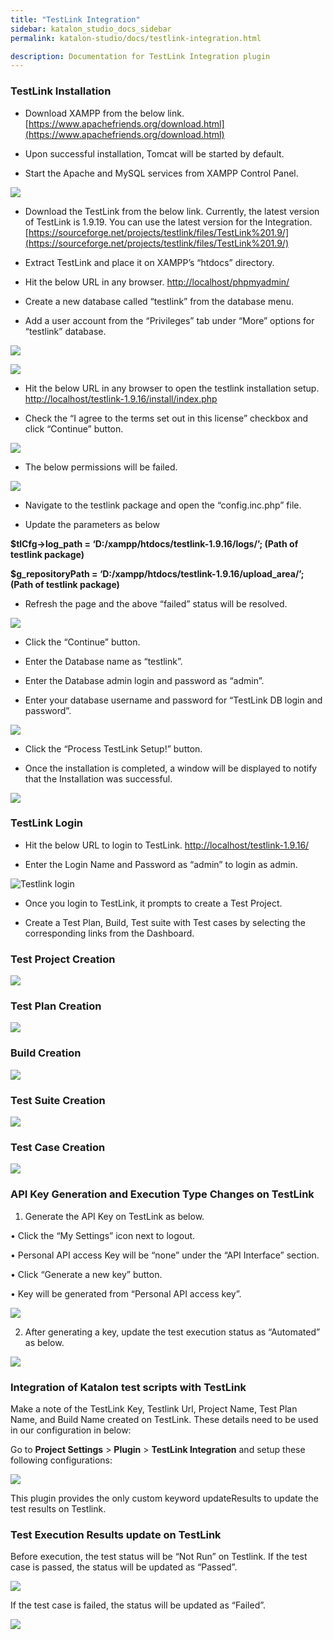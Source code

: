 ```yaml
---
title: "TestLink Integration" 
sidebar: katalon_studio_docs_sidebar
permalink: katalon-studio/docs/testlink-integration.html

description: Documentation for TestLink Integration plugin 
---
```


### TestLink Installation

* Download XAMPP from the below link.
[https://www.apachefriends.org/download.html](https://www.apachefriends.org/download.html)

* Upon successful installation, Tomcat will be started by default.

* Start the Apache and MySQL services from XAMPP Control Panel.

![](https://github.com/katalon-studio/docs-images/raw/master/katalon-studio/docs/Testlink/1-XAMPP-control-panel.png)

* Download the TestLink from the below link. Currently, the latest version of TestLink is 1.9.19. You can use the latest version for the Integration.
[https://sourceforge.net/projects/testlink/files/TestLink%201.9/](https://sourceforge.net/projects/testlink/files/TestLink%201.9/) 

* Extract TestLink and place it on XAMPP’s “htdocs” directory. 

* Hit the below URL in any browser. 
[http://localhost/phpmyadmin/](http://localhost/phpmyadmin/) 

* Create a new database called “testlink” from the database menu. 

* Add a user account from the “Privileges” tab under “More” options for “testlink” database.

![](https://github.com/katalon-studio/docs-images/raw/master/katalon-studio/docs/Testlink/2-Add-user-1.png)

![](https://github.com/katalon-studio/docs-images/raw/master/katalon-studio/docs/Testlink/3-Add-user-2.png)


* Hit the below URL in any browser to open the testlink installation setup. 
[http://localhost/testlink-1.9.16/install/index.php](http://localhost/testlink-1.9.16/install/index.php) 

* Check the “I agree to the terms set out in this license” checkbox and click “Continue” button.

![](https://github.com/katalon-studio/docs-images/raw/master/katalon-studio/docs/Testlink/4-Agree-term.png)


* The below permissions will be failed.

![](https://github.com/katalon-studio/docs-images/raw/master/katalon-studio/docs/Testlink/5-Testlink-package.png)

* Navigate to the testlink package and open the “config.inc.php” file. 

* Update the parameters as below 

**$tlCfg->log_path = ‘D:/xampp/htdocs/testlink-1.9.16/logs/’; (Path of testlink package)** 

**$g_repositoryPath = ‘D:/xampp/htdocs/testlink-1.9.16/upload_area/’; (Path of testlink package)** 

* Refresh the page and the above “failed” status will be resolved.

![](https://github.com/katalon-studio/docs-images/raw/master/katalon-studio/docs/Testlink/6-Failed-permission.png)

* Click the “Continue” button. 

* Enter the Database name as “testlink”. 

* Enter the Database admin login and password as “admin”. 

* Enter your database username and password for “TestLink DB login and password”.

![](https://github.com/katalon-studio/docs-images/raw/master/katalon-studio/docs/Testlink/7-Process-testlink-setup.png)

* Click the  “Process TestLink Setup!” button. 

* Once the installation is completed, a window will be displayed to notify that the Installation was successful.

![](https://github.com/katalon-studio/docs-images/raw/master/katalon-studio/docs/Testlink/8-Successful.png)

### TestLink Login

* Hit the below URL to login to TestLink. 
[http://localhost/testlink-1.9.16/](http://localhost/testlink-1.9.16/) 

* Enter the Login Name and Password as “admin” to login as admin.

![Testlink login](https://github.com/katalon-studio/docs-images/raw/master/katalon-studio/docs/9-Testlink-login.png)

* Once you login to TestLink, it prompts to create a Test Project. 

* Create a Test Plan, Build, Test suite with Test cases by selecting the corresponding links from the Dashboard.


### Test Project Creation

![](https://github.com/katalon-studio/docs-images/raw/master/katalon-studio/docs/Testlink/10-Test-project-creation.png)


### Test Plan Creation

![](https://github.com/katalon-studio/docs-images/raw/master/katalon-studio/docs/Testlink/11-Test-plan-creation.png)

### Build Creation

![](https://github.com/katalon-studio/docs-images/raw/master/katalon-studio/docs/Testlink/12-Build-creation.png)

### Test Suite Creation

![](https://github.com/katalon-studio/docs-images/raw/master/katalon-studio/docs/Testlink/13-Test-suite-creation.png)


### Test Case Creation

![](https://github.com/katalon-studio/docs-images/raw/master/katalon-studio/docs/Testlink/14-Test-case-creation.png)


### API Key Generation and Execution Type Changes on TestLink


1. Generate the API Key on TestLink as below.

• Click the “My Settings” icon next to logout.

• Personal API access Key will be “none” under the “API Interface” section. 

• Click “Generate a new key” button.

• Key will be generated from “Personal API access key”.

![](https://github.com/katalon-studio/docs-images/raw/master/katalon-studio/docs/Testlink/15-API-key.png)

2. After generating a key, update the test execution status as “Automated” as below.

![](https://github.com/katalon-studio/docs-images/raw/master/katalon-studio/docs/Testlink/16-Automated-status.png)


### Integration of Katalon test scripts with TestLink

Make a note of the TestLink Key, Testlink Url, Project Name, Test Plan Name, and Build Name created on TestLink. These details need to be used in our configuration in below:

Go to **Project Settings** > **Plugin** > **TestLink Integration** and setup these following configurations:

![](https://github.com/katalon-studio/docs-images/raw/master/katalon-studio/docs/Testlink/17-Testlink-integration.png)


This plugin provides the only custom keyword updateResults to update the test results on Testlink.

### Test Execution Results update on TestLink
Before execution, the test status will be “Not Run” on Testlink.
If the test case is passed, the status will be updated as “Passed”.

![](https://github.com/katalon-studio/docs-images/raw/master/katalon-studio/docs/Testlink/18-Passed.png)


If the test case is failed, the status will be updated as “Failed”.

![](https://github.com/katalon-studio/docs-images/raw/master/katalon-studio/docs/Testlink/19-Failed.png)


